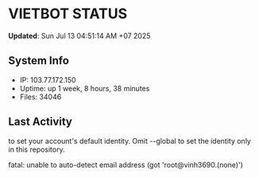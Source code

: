 # VIETBOT STATUS
**Updated**: Sun Jul 13 04:51:14 AM +07 2025

## System Info
- IP: 103.77.172.150
- Uptime: up 1 week, 8 hours, 38 minutes
- Files: 34046

## Last Activity

to set your account's default identity.
Omit --global to set the identity only in this repository.

fatal: unable to auto-detect email address (got 'root@vinh3690.(none)')
